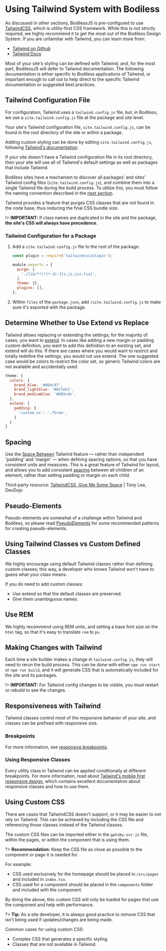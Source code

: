 # Using Tailwind System with Bodiless

As discussed in other sections, BodilessJS is pre-configured to use
[TailwindCSS](https://tailwindcss.com), which is utility-first CSS framework. While this is not
strictly required, we highly recommend it to get the most out of the Bodiless Design System. If you
are unfamiliar with Tailwind, you can learn more from:

- [Tailwind on Github](https://github.com/tailwindcss/tailwindcss)
- [Tailwind Docs](https://tailwindcss.com/docs/what-is-tailwind)

Most of your site's styling can be defined with Tailwind, and, for the most part, BodilessJS will
defer to Tailwind documentation. The following documentation is either specific to Bodiless
applications of Tailwind, or important enough to call out to help direct to the specific Tailwind
documentation or suggested best practices.

## Tailwind Configuration File

For configuration, Tailwind uses a `tailwind.config.js` file, but, in Bodiless, we use a
`site.tailwind.config.js` file at the package and site level.

Your site's Tailwind configuration file, `site.tailwind.config.js`, can be found in the root
directory of the site or within a package.

Adding custom styling can be done by editing `site.tailwind.config.js`, following [Tailwind's
documentation](https://tailwindcss.com/docs/configuration).

If your site doesn't have a Tailwind configuration file in its root directory, then your site will
use all of Tailwind's default settings as well as packages that include Tailwind.

Bodiless sites have a mechanism to discover all packages' and sites' Tailwind config files
(`site.tailwind.config.js`), and combine them into a single Tailwind file during the build process.
To utilize this, you must follow the naming convention described in the [next
section](#tailwind-configuration-for-a-package).

Tailwind provides a feature that purges CSS classes that are not found in the code base, thus
reducing the final CSS bundle size.

!> **IMPORTANT:** If class names are duplicated in the site and the package, **the site's CSS will
always have precedence**.

### Tailwind Configuration for a Package

01. Add a `site.tailwind.config.js` file to the root of the package.
    ```js
    const plugin = require('tailwindcss/plugin');

    module.exports = {
      purge: [
        './lib/**/!(*.d).{ts,js,jsx,tsx}',
      ],
      theme: {},
      plugins: [],
    };
    ```
01. Within `files` of the `package.json`, add `/site.tailwind.config.js` to make sure it's exported
    with the package.

## Determine Whether to Use Extend vs Replace

Tailwind allows replacing or extending the settings; for the majority of cases, you want to
[extend](https://tailwindcss.com/docs/theme/#extending-the-default-theme). In cases like adding a
new margin or padding custom definition, you want to add this definition to an existing set, and
extend will do this. If there are cases where you would want to restrict and totally redefine the
settings, you would not use extend. The one suggested case would be colors to restrict the color
set, so generic Tailwind colors are not available and accidentally used.

```js
theme: {
  colors: {
    brand_blue: '#004c97',
    brand_lightblue: '#017eb3',
    brand_mediumblue: '#009cde',
  },
  extend: {
    padding: {
      'custom_xs': '.75rem',
    }
  }
}
```

## Spacing

Use the [Space Between](https://tailwindcss.com/docs/space) Tailwind feature — rather than
independent 'padding' and 'margin' — when defining spacing options, so that you have consistent
units and measures. This is a great feature of Tailwind for layout, and allows you to add consistent
[spacing](https://tailwindcss.com/docs/customizing-spacing) between all children of an element,
rather than setting padding or margin on each child.

Third-party resource: [TailwindCSS, Give Me Some
Space](https://devdojo.com/tnylea/tailwindcss-space-classes) | Tony Lea, DevDojo

## Pseudo-Elements

Pseudo-elements are somewhat of a challenge within Tailwind and Bodiless, so please read
[PseudoElements](./PseudoElements) for some recommended patterns for creating pseudo-elements.

## Using Tailwind Classes vs Custom Defined Classes

We highly encourage using default Tailwind classes rather than defining custom classes; this way, a
developer who knows Tailwind won't have to guess what your class means.

If you do need to add custom classes:

- Use extend so that the default classes are preserved.
- Give them unambiguous names.

## Use REM

We highly recommend using REM units, and setting a base font size on the `html` tag, so that it's
easy to translate `rem` to `px`.

## Making Changes with Tailwind

Each time a site builder makes a change in `tailwind.config.js`, they will need to rerun the build
process. This can be done with either `npm run start` or `npm run build`, and it will generate CSS
that is automatically included for the site and its packages.

!> **IMPORTANT:** For Tailwind config changes to be visible, you must restart or rebuild to see the
changes.

## Responsiveness with Tailwind

Tailwind classes control most of the responsive behavior of your site, and classes can be prefixed
with responsive size.

### Breakpoints

For more information, see [responsive breakpoints](../Responsiveness#Breakpoints).

### Using Responsive Classes

Every utility class in Tailwind can be applied conditionally at different breakpoints. For more
information, read about [Tailwind's mobile first responsive
design](https://tailwindcss.com/docs/responsive-design#mobile-first), which contains excellent
documentation about responsive classes and how to use them.

## Using Custom CSS

There are cases that TailwindCSS doesn't support, or it may be easier to not rely on Tailwind. This
can be achieved by including the CSS file and referencing those classes instead of the Tailwind
classes.

The custom CSS files can be imported either in the `gatsby-ssr.js` file, within the pages, or within
the component that is using them.

?> **Recommendation:** Keep the CSS file as close as possible to the component or page it is needed
for.

For example:

- CSS used exclusively for the homepage should be placed in `/src/pages` and included in
  `index.tsx`.
- CSS used for a component should be placed in the `components` folder and included with the
  component.

By doing the above, this custom CSS will only be loaded for pages that use the component and help
with performance.

?> **Tip:** As a site developer, it is always good practice to remove CSS that isn't being used if
updates/changes are being made.

Common cases for using custom CSS:

- Complex CSS that generates a specific styling
- Classes that are not available in Tailwind.
